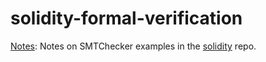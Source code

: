 # solidity-formal-verification
[Notes](https://github.com/fsainas/solidity-formal-verification/tree/main/smtCheckerNotes): 
Notes on SMTChecker examples in the 
[solidity](https://github.com/ethereum/solidity/tree/develop/test/libsolidity/smtCheckerTests) 
repo.
